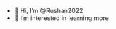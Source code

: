 - 👋 Hi, I’m @Rushan2022
- 👀 I’m interested in learning more



<!---
Rushan2022/Rushan2022 is a ✨ special ✨ repository because its `README.md` (this file) appears on your GitHub profile.
You can click the Preview link to take a look at your changes.
--->
